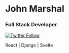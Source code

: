 <h1>John Marshal</h1>
<h3>Full Stack Developer</h3>


<a href="https://twitter.com/johninvirtual" target="_blank"><img alt="Twitter Follow" src="https://img.shields.io/twitter/follow/johninvirtual?label=Follow%20me&style=social"></a>

React | Django | Svelte

